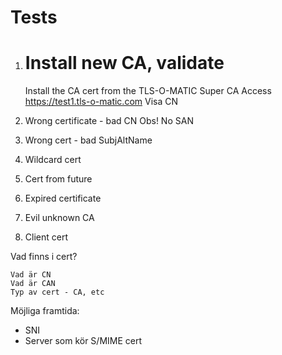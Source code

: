 Tests
=====


1.	Install new CA, validate
	========================

	Install the CA cert from the TLS-O-MATIC Super CA
	Access https://test1.tls-o-matic.com
		Visa CN



2.	Wrong certificate - bad CN
		Obs! No SAN

3.	Wrong cert - bad SubjAltName

4.	Wildcard cert

5.	Cert from future

6. 	Expired certificate

7.	Evil unknown CA

8.	Client cert

Vad finns i cert?

	Vad är CN
	Vad är CAN
	Typ av cert - CA, etc

Möjliga framtida:
 - SNI
 - Server som kör S/MIME cert

